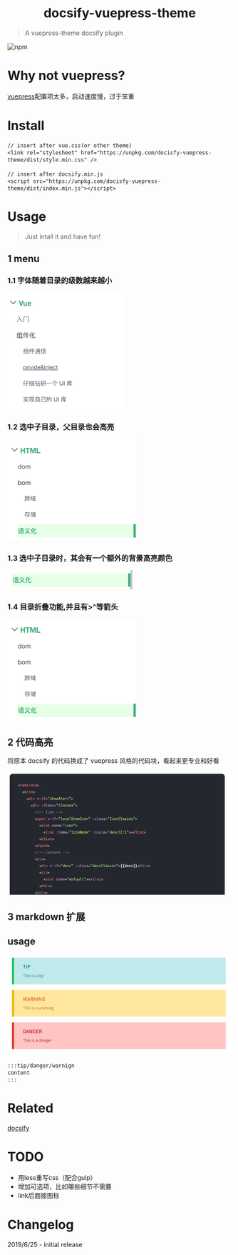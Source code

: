 # <div style="text-align:center">docsify-vuepress-theme</div>

> A vuepress-theme docsify plugin

![npm](https://img.shields.io/npm/v/docisfy-vuepress-theme.svg)

# Why not vuepress?

[vuepress](https://vuepress.vuejs.org/zh/guide/#%E5%AE%83%E6%98%AF%E5%A6%82%E4%BD%95%E5%B7%A5%E4%BD%9C%E7%9A%84%EF%BC%9F)配置项太多，启动速度慢，过于笨重

# Install

```
// insert after vue.css(or other theme)
<link rel="stylesheet" href="https://unpkg.com/docisfy-vuepress-theme/dist/style.min.css" />

// insert after docsify.min.js
<script src="https://unpkg.com/docisfy-vuepress-theme/dist/index.min.js"></script>
```

# Usage

> Just intall it and have fun!

## 1 menu

### 1.1 字体随着目录的级数越来越小

![font.png](https://github.com/luvsunlight/docisfy-vuepress-theme/blob/master/screenshots/font.png)

### 1.2 选中子目录，父目录也会高亮

![highlightparent.png](https://github.com/luvsunlight/docisfy-vuepress-theme/blob/master/screenshots/highlightparent.png)

### 1.3 选中子目录时，其会有一个额外的背景高亮颜色

![highlight.png](https://github.com/luvsunlight/docisfy-vuepress-theme/blob/master/screenshots/highlight.png)

### 1.4 目录折叠功能,并且有>^等箭头

![menufold.png](https://github.com/luvsunlight/docisfy-vuepress-theme/blob/master/screenshots/highlightparent.png)

## 2 代码高亮

将原本 docsify 的代码换成了 vuepress 风格的代码块，看起来更专业和好看

![code.png](https://github.com/luvsunlight/docisfy-vuepress-theme/blob/master/screenshots/code.png)

## 3 markdown 扩展

## usage

![mdExtension.png](https://github.com/luvsunlight/docisfy-vuepress-theme/blob/master/screenshots/mdExtension.png)

```
:::tip/danger/warnign
content
:::
```

# Related

[docsify](https://docsify.js.org/#/)

# TODO
* 用less重写css（配合gulp）
* 增加可选项，比如哪些细节不需要
* link后面接图标


# Changelog

2019/6/25 - initial release
